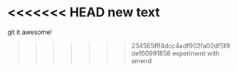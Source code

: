 <<<<<<< HEAD
new text
=======
git it awesome!
>>>>>>> 234565fff4dcc4adf902fa02df5f9de160991858
experiment with amend
